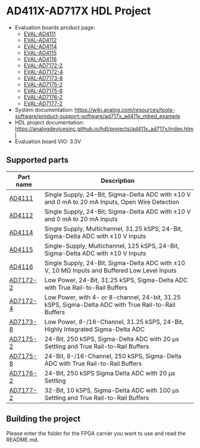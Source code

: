 # AD411X-AD717X HDL Project

- Evaluation boards product page:
  - [EVAL-AD4111](https://www.analog.com/eval-ad4111)
  - [EVAL-AD4112](https://www.analog.com/eval-ad4112)
  - [EVAL-AD4114](https://www.analog.com/eval-ad4114)
  - [EVAL-AD4115](https://www.analog.com/eval-ad4115)
  - [EVAL-AD4116](https://www.analog.com/eval-ad4116)
  - [EVAL-AD7172-2](https://www.analog.com/ad7172-2)
  - [EVAL-AD7172-4](https://www.analog.com/ad7172-4)
  - [EVAL-AD7173-8](https://www.analog.com/ad7173-8)
  - [EVAL-AD7175-2](https://www.analog.com/ad7175-2)
  - [EVAL-AD7175-8](https://www.analog.com/ad7175-8)
  - [EVAL-AD7176-2](https://www.analog.com/ad7176-2)
  - [EVAL-AD7177-2](https://www.analog.com/ad7177-2)
- System documentation: https://wiki.analog.com/resources/tools-software/product-support-software/ad717x_ad411x_mbed_example
- HDL project documentation: https://analogdevicesinc.github.io/hdl/projects/ad411x_ad717x/index.html
- Evaluation board VIO: 3.3V

## Supported parts

| Part name                                   | Description                                                                                          |
|---------------------------------------------|------------------------------------------------------------------------------------------------------|
| [AD4111](https://www.analog.com/ad4111)     | Single Supply, 24-Bit, Sigma-Delta ADC with ±10 V and 0 mA to 20 mA Inputs, Open Wire Detection      |
| [AD4112](https://www.analog.com/ad4112)     | Single Supply, 24-Bit, Sigma-Delta ADC with ±10 V and 0 mA to 20 mA Inputs                           |
| [AD4114](https://www.analog.com/ad4114)     | Single Supply, Multichannel, 31.25 kSPS, 24-Bit, Sigma-Delta ADC with ±10 V Inputs                   |
| [AD4115](https://www.analog.com/ad4115)     | Single-Supply, Multichannel, 125 kSPS, 24-Bit, Sigma-Delta ADC with ±10 V Inputs                     |
| [AD4116](https://www.analog.com/ad4116)     | Single Supply, 24-Bit, Sigma-Delta ADC with ±10 V, 10 MΩ Inputs and Buffered Low Level Inputs        |
| [AD7172-2](https://www.analog.com/ad7172-2) | Low Power, 24-Bit, 31.25 kSPS, Sigma-Delta ADC with True Rail-to-Rail Buffers                        |
| [AD7172-4](https://www.analog.com/ad7172-4) | Low Power,  with 4- or 8-channel, 24-bit, 31.25 kSPS, Sigma-Delta ADC with True Rail-to-Rail Buffers |
| [AD7173-8](https://www.analog.com/ad7173-8) | Low Power, 8-/16-Channel, 31.25 kSPS, 24-Bit, Highly Integrated Sigma-Delta ADC                      |
| [AD7175-2](https://www.analog.com/ad7175-2) | 24-Bit, 250 kSPS, Sigma-Delta ADC with 20 µs Settling and True Rail-to-Rail Buffers                  |
| [AD7175-8](https://www.analog.com/ad7175-8) | 24-Bit, 8-/16-Channel, 250 kSPS, Sigma-Delta ADC with True Rail-to-Rail Buffers                      |
| [AD7176-2](https://www.analog.com/ad7176-2) | 24-Bit, 250 kSPS Sigma Delta ADC with 20 µs Settling                                                 |
| [AD7177-2](https://www.analog.com/ad7177-2) | 32-Bit, 10 kSPS, Sigma-Delta ADC with 100 µs Settling and True Rail-to-Rail Buffers                  |

## Building the project

Please enter the folder for the FPGA carrier you want to use and read the README.md.
